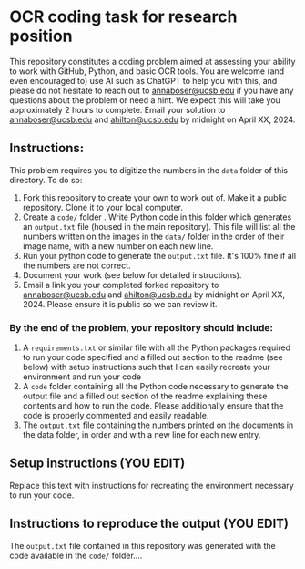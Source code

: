 # OCR coding task for research position

This repository constitutes a coding problem aimed at assessing your ability to work with GitHub, Python, and basic OCR tools. You are welcome (and even encouraged to) use AI such as ChatGPT to help you with this, and please do not hesitate to reach out to annaboser@ucsb.edu if you have any questions about the problem or need a hint. We expect this will take you approximately 2 hours to complete. Email your solution to annaboser@ucsb.edu and ahilton@ucsb.edu by midnight on April XX, 2024.

## Instructions: 

This problem requires you to digitize the numbers in the `data` folder of this directory. To do so: 

1. Fork this repository to create your own to work out of. Make it a public repository. Clone it to your local computer. 
1. Create a `code/` folder . Write Python code in this folder which generates an `output.txt` file (housed in the main repository). This file will list all the numbers written on the images in the `data/` folder in the order of their image name, with a new number on each new line. 
1. Run your python code to generate the `output.txt` file. It's 100% fine if all the numbers are not correct. 
1. Document your work (see below for detailed instructions). 
1. Email a link you your completed forked repository to annaboser@ucsb.edu and ahilton@ucsb.edu by midnight on April XX, 2024. Please ensure it is public so we can review it. 

### By the end of the problem, your repository should include: 
1. A `requirements.txt` or similar file with all the Python packages required to run your code specified and a filled out section to the readme (see below) with setup instructions such that I can easily recreate your environment and run your code
1. A `code` folder containing all the Python code necessary to generate the output file and a filled out section of the readme explaining these contents and how to run the code. Please additionally ensure that the code is properly commented and easily readable. 
1. The `output.txt` file containing the numbers printed on the documents in the data folder, in order and with a new line for each new entry. 

## Setup instructions (YOU EDIT)

Replace this text with instructions for recreating the environment necessary to run your code. 

## Instructions to reproduce the output (YOU EDIT)

The `output.txt` file contained in this repository was generated with the code available in the `code/` folder....
